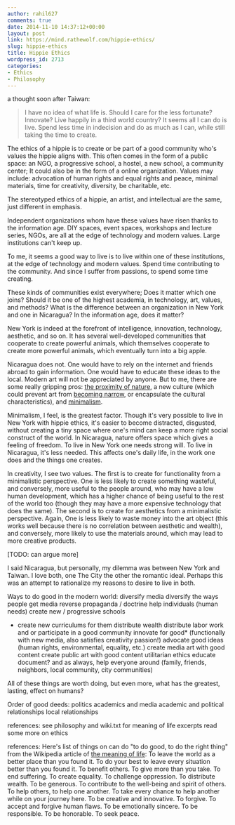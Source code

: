 ```yaml
---
author: rahil627
comments: true
date: 2014-11-10 14:37:12+00:00
layout: post
link: https://mind.rathewolf.com/hippie-ethics/
slug: hippie-ethics
title: Hippie Ethics
wordpress_id: 2713
categories:
- Ethics
- Philosophy
---
```


a thought soon after Taiwan:


<blockquote>I have no idea of what life is. Should I care for the less fortunate? Innovate? Live happily in a third world country? It seems all I can do is live. Spend less time in indecision and do as much as I can, while still taking the time to create.</blockquote>



The ethics of a hippie is to create or be part of a good community who's values the hippie aligns with. This often comes in the form of a public space: an NGO, a progressive school, a hostel, a new school, a community center; It could also be in the form of a online organization. Values may include: advocation of human rights and equal rights and peace, minimal materials, time for creativity, diversity, be charitable, etc.

The stereotyped ethics of a hippie, an artist, and intellectual are the same, just different in emphasis.

Independent organizations whom have these values have risen thanks to the information age. DIY spaces, event spaces, workshops and lecture series, NGOs, are all at the edge of technology and modern values. Large institutions can't keep up.

To me, it seems a good way to live is to live within one of these institutions, at the edge of technology and modern values. Spend time contributing to the community. And since I suffer from passions, to spend some time creating.

These kinds of communities exist everywhere; Does it matter which one joins? Should it be one of the highest academia, in technology, art, values, and methods? What is the difference between an organization in New York and one in Nicaragua? In the information age, does it matter?

New York is indeed at the forefront of intelligence, innovation, technology, aesthetic, and so on. It has several well-developed communities that cooperate to create powerful animals, which themselves cooperate to create more powerful animals, which eventually turn into a big apple.

Nicaragua does not. One would have to rely on the internet and friends abroad to gain information. One would have to educate these ideas to the local. Modern art will not be appreciated by anyone. But to me, there are some really gripping pros: [the proximity of nature](https://mind.rathewolf.com/imitate-nature-or-art), a new culture (which could prevent art from [becoming narrow](https://mind.rathewolf.com/universalism-in-art), or encapsulate the cultural characteristics), and [minimalism](https://mind.rathewolf.com/minimalism-ethics).

Minimalism, I feel, is the greatest factor. Though it's very possible to live in New York with hippie ethics, it's easier to become distracted, disgusted, without creating a tiny space where one's mind can keep a more right social construct of the world. In Nicaragua, nature offers space which gives a feeling of freedom. To live in New York one needs strong will. To live in Nicaragua, it's less needed. This affects one's daily life, in the work one does and the things one creates.

In creativity, I see two values. The first is to create for functionality from a minimalistic perspective. One is less likely to create something wasteful, and conversely, more useful to the people around, who may have a low human development, which has a higher chance of being useful to the rest of the world too (though they may have a more expensive technology that does the same). The second is to create for aesthetics from a minimalistic perspective. Again, One is less likely to waste money into the art object (this works well because there is no correlation between aesthetic and wealth), and conversely, more likely to use the materials around, which may lead to more creative products.

[TODO: can argue more]

I said Nicaragua, but personally, my dilemma was between New York and Taiwan. I love both, one The City the other the romantic ideal. Perhaps this was an attempt to rationalize my reasons to desire to live in both.

Ways to do good in the modern world:
diversify media
diversify the ways people get media
reverse propaganda / doctrine
help individuals (human needs)
create new / progressive schools
- create new curriculums for them
distribute wealth
distribute labor
work and or participate in a good community
innovate for good* (functionally with new media, also satisfies creativity passion!)
advocate good ideas (human rights, environmental, equality, etc.)
create media art with good content
create public art with good content
utilitarian ethics
educate
document?
and as always, help everyone around (family, friends, neighbors, local community, city communities)

All of these things are worth doing, but even more, what has the greatest, lasting, effect on humans?

Order of good deeds:
politics
academics and media
academic and political relationships
local relationships

references:
see philosophy and wiki.txt for meaning of life excerpts
read some more on ethics

references:
Here's list of things on can do "to do good, to do the right thing" from the Wikipedia article of [the meaning of life](http://en.wikipedia.org/wiki/Meaning_of_life#To_do_good.2C_to_do_the_right_thing):
To leave the world as a better place than you found it.
To do your best to leave every situation better than you found it.
To benefit others.
To give more than you take.
To end suffering.
To create equality.
To challenge oppression.
To distribute wealth.
To be generous.
To contribute to the well-being and spirit of others.
To help others, to help one another.
To take every chance to help another while on your journey here.
To be creative and innovative.
To forgive.
To accept and forgive human flaws.
To be emotionally sincere.
To be responsible.
To be honorable.
To seek peace.

